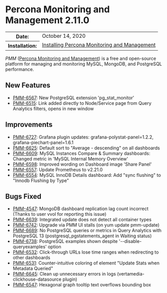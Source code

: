 # Percona Monitoring and Management 2.11.0

<table class="docutils field-list" frame="void" rules="none">
  <colgroup>
    <col class="field-name">
    <col class="field-body">
  </colgroup>
  <tbody valign="top">
    <tr class="field-odd field">
      <th class="field-name">Date:</th>
      <td class="field-body">October 14, 2020</td>
    </tr>
    <tr class="field-even field">
      <th class="field-name">Installation:</th>
      <td class="field-body">
        <a class="reference external" href="https://www.percona.com/doc/percona-monitoring-and-management/2.x/install/index-server.html">Installing Percona Monitoring and Management</a></td>
    </tr>
  </tbody>
</table>

*PMM* ([Percona Monitoring and Management](https://www.percona.com/doc/percona-monitoring-and-management/index.html))
is a free and open-source platform for managing and monitoring MySQL, MongoDB, and PostgreSQL
performance.

## New Features

* [PMM-6567](https://jira.percona.com/browse/PMM-6567): New PostgreSQL extension 'pg_stat_monitor'
* [PMM-6515](https://jira.percona.com/browse/PMM-6515): Link added directly to Node/Service page from Query Analytics filters, opens in new window



## Improvements

* [PMM-6727](https://jira.percona.com/browse/PMM-6727): Grafana plugin updates: grafana-polystat-panel=1.2.2, grafana-piechart-panel=1.6.1
* [PMM-6625](https://jira.percona.com/browse/PMM-6625): Default sort to "Average - descending" on all dashboards
* [PMM-6609](https://jira.percona.com/browse/PMM-6609): MySQL Instances Compare & Summary dashboards: Changed metric in 'MySQL Internal Memory Overview'
* [PMM-6598](https://jira.percona.com/browse/PMM-6598): Improved wording on Dashboard image 'Share Panel'
* [PMM-6557](https://jira.percona.com/browse/PMM-6557): Update Prometheus to v2.21.0
* [PMM-6554](https://jira.percona.com/browse/PMM-6554): MySQL InnoDB Details dashboard: Add "sync flushing" to "Innodb Flushing by Type"



## Bugs Fixed

* [PMM-4547](https://jira.percona.com/browse/PMM-4547): MongoDB dashboard replication lag count incorrect (Thanks to user vvol for reporting this issue)
* [PMM-6639](https://jira.percona.com/browse/PMM-6639): Integrated update does not detect all container types
* [PMM-6742](https://jira.percona.com/browse/PMM-6742): Upgrade via PMM UI stalls (on yum update pmm-update)
* [PMM-6689](https://jira.percona.com/browse/PMM-6689): No PostgreSQL queries or metrics in Query Analytics with PostgreSQL 13 (postgresql_pgstatements_agent in Waiting status)
* [PMM-6738](https://jira.percona.com/browse/PMM-6738): PostgreSQL examples shown despite '--disable-queryexamples' option
* [PMM-6532](https://jira.percona.com/browse/PMM-6532): Click-through URLs lose time ranges when redirecting to other dashboards
* [PMM-6531](https://jira.percona.com/browse/PMM-6531): Counter-intuitive coloring of element "Update Stats when Metadata Queried"
* [PMM-6645](https://jira.percona.com/browse/PMM-6645): Clean up unnecessary errors in logs (vertamedia-clickhouse-datasource plugin)
* [PMM-6547](https://jira.percona.com/browse/PMM-6547): Hexagonal graph tooltip text overflows bounding box


